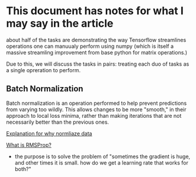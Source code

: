 # This document has notes for what I may say in the article

about half of the tasks are demonstrating the way Tensorflow streamlines operations one can manuualy perform using numpy (which is itself a massive streamling improvement from base python for matrix operations.)

Due to this, we will discuss the tasks in pairs: treating each duo of tasks as a single opreration to perform.

## Batch Normalization

Batch normalization is an operation performed to help prevent predictions from varying too wildly. This allows changes to be more "smooth," in their approach to local loss minima, rather than making iterations that are not necessarily better than the previous ones.

[Explanation for why normliaze data](https://www.jeremyjordan.me/batch-normalization/)

[What is RMSProp?](https://towardsdatascience.com/understanding-rmsprop-faster-neural-network-learning-62e116fcf29a)
* the purpose is to solve the problem of "sometimes the gradient is huge, and other times it is small. how do we get a learning rate that works for both?"